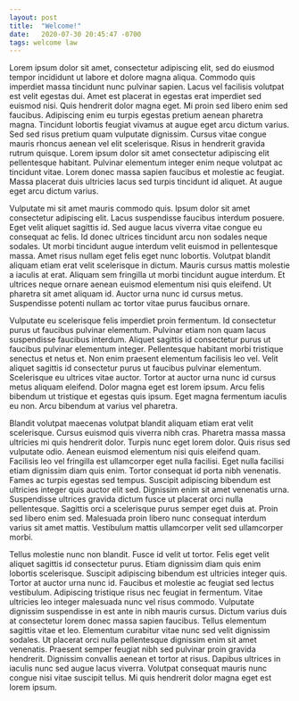 ```yaml
---
layout: post
title:  "Welcome!"
date:   2020-07-30 20:45:47 -0700
tags: welcome law
---
```

Lorem ipsum dolor sit amet, consectetur adipiscing elit, sed do eiusmod tempor incididunt ut labore et dolore magna aliqua. Commodo quis imperdiet massa tincidunt nunc pulvinar sapien. Lacus vel facilisis volutpat est velit egestas dui. Amet est placerat in egestas erat imperdiet sed euismod nisi. Quis hendrerit dolor magna eget. Mi proin sed libero enim sed faucibus. Adipiscing enim eu turpis egestas pretium aenean pharetra magna. Tincidunt lobortis feugiat vivamus at augue eget arcu dictum varius. Sed sed risus pretium quam vulputate dignissim. Cursus vitae congue mauris rhoncus aenean vel elit scelerisque. Risus in hendrerit gravida rutrum quisque. Lorem ipsum dolor sit amet consectetur adipiscing elit pellentesque habitant. Pulvinar elementum integer enim neque volutpat ac tincidunt vitae. Lorem donec massa sapien faucibus et molestie ac feugiat. Massa placerat duis ultricies lacus sed turpis tincidunt id aliquet. At augue eget arcu dictum varius.

Vulputate mi sit amet mauris commodo quis. Ipsum dolor sit amet consectetur adipiscing elit. Lacus suspendisse faucibus interdum posuere. Eget velit aliquet sagittis id. Sed augue lacus viverra vitae congue eu consequat ac felis. Id donec ultrices tincidunt arcu non sodales neque sodales. Ut morbi tincidunt augue interdum velit euismod in pellentesque massa. Amet risus nullam eget felis eget nunc lobortis. Volutpat blandit aliquam etiam erat velit scelerisque in dictum. Mauris cursus mattis molestie a iaculis at erat. Aliquam sem fringilla ut morbi tincidunt augue interdum. Et ultrices neque ornare aenean euismod elementum nisi quis eleifend. Ut pharetra sit amet aliquam id. Auctor urna nunc id cursus metus. Suspendisse potenti nullam ac tortor vitae purus faucibus ornare.

Vulputate eu scelerisque felis imperdiet proin fermentum. Id consectetur purus ut faucibus pulvinar elementum. Pulvinar etiam non quam lacus suspendisse faucibus interdum. Aliquet sagittis id consectetur purus ut faucibus pulvinar elementum integer. Pellentesque habitant morbi tristique senectus et netus et. Non enim praesent elementum facilisis leo vel. Velit aliquet sagittis id consectetur purus ut faucibus pulvinar elementum. Scelerisque eu ultrices vitae auctor. Tortor at auctor urna nunc id cursus metus aliquam eleifend. Dolor magna eget est lorem ipsum. Arcu felis bibendum ut tristique et egestas quis ipsum. Eget magna fermentum iaculis eu non. Arcu bibendum at varius vel pharetra.

Blandit volutpat maecenas volutpat blandit aliquam etiam erat velit scelerisque. Cursus euismod quis viverra nibh cras. Pharetra massa massa ultricies mi quis hendrerit dolor. Turpis nunc eget lorem dolor. Quis risus sed vulputate odio. Aenean euismod elementum nisi quis eleifend quam. Facilisis leo vel fringilla est ullamcorper eget nulla facilisi. Eget nulla facilisi etiam dignissim diam quis enim. Tortor consequat id porta nibh venenatis. Fames ac turpis egestas sed tempus. Suscipit adipiscing bibendum est ultricies integer quis auctor elit sed. Dignissim enim sit amet venenatis urna. Suspendisse ultrices gravida dictum fusce ut placerat orci nulla pellentesque. Sagittis orci a scelerisque purus semper eget duis at. Proin sed libero enim sed. Malesuada proin libero nunc consequat interdum varius sit amet mattis. Vestibulum mattis ullamcorper velit sed ullamcorper morbi.

Tellus molestie nunc non blandit. Fusce id velit ut tortor. Felis eget velit aliquet sagittis id consectetur purus. Etiam dignissim diam quis enim lobortis scelerisque. Suscipit adipiscing bibendum est ultricies integer quis. Tortor at auctor urna nunc id. Faucibus et molestie ac feugiat sed lectus vestibulum. Adipiscing tristique risus nec feugiat in fermentum. Vitae ultricies leo integer malesuada nunc vel risus commodo. Vulputate dignissim suspendisse in est ante in nibh mauris cursus. Dictum varius duis at consectetur lorem donec massa sapien faucibus. Tellus elementum sagittis vitae et leo. Elementum curabitur vitae nunc sed velit dignissim sodales. Ut placerat orci nulla pellentesque dignissim enim sit amet venenatis. Praesent semper feugiat nibh sed pulvinar proin gravida hendrerit. Dignissim convallis aenean et tortor at risus. Dapibus ultrices in iaculis nunc sed augue lacus viverra. Volutpat consequat mauris nunc congue nisi vitae suscipit tellus. Mi quis hendrerit dolor magna eget est lorem ipsum.

